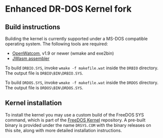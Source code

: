 # Enhanced DR-DOS Kernel fork

## Build instructions
Building the kernel is currently supported under a MS-DOS compatible
operating system. The following tools are required:

- [OpenWatcom](https://github.com/open-watcom/open-watcom-v2), v1.9 or newer
  (wmake and exe2bin)
- [JWasm assembler](https://github.com/Baron-von-Riedesel/JWasm)

To build `DRBIO.SYS`, invoke `wmake -f makefile.wat` inside the `DRBIO`
directory. The output file is `DRBIO\BIN\DRBIO.SYS`.

To build `DRDOS.SYS`, invoke `wmake -f makefile.wat` inside the `DRDOS`
directory. The output file is `DRDOS\BIN\DRDOS.SYS`.


## Kernel installation
To install the kernel you may use a custom build of the FreeDOS SYS
command, which is part of the
[FreeDOS Kernel](https://github.com/FDOS/kernel) repository. A pre-built
binary is provided under the name `DRSYS.COM` with the binary releases on
this site, along with more detailed installation instructions.
